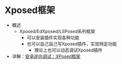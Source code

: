 # Xposed框架

* 概述
  * Xposed/EdXposed/LSPosed系列框架
    * 可以安装插件实现各种功能
    * 也可以自己自己写Xposed插件，实现特定功能
      * 理论上也可以动态调试Xposed插件
* 详解：[安卓逆向调试：XPosed框架](https://book.crifan.com/books/android_re_xposed_framework/website/)
